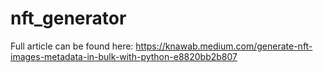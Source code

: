 # nft_generator
Full article can be found here:
https://knawab.medium.com/generate-nft-images-metadata-in-bulk-with-python-e8820bb2b807
